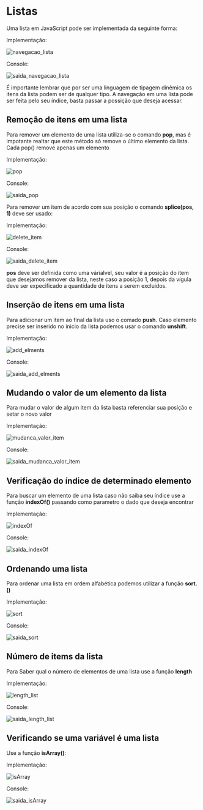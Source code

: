 # Listas

Uma lista em JavaScript pode ser implementada da seguinte forma:

Implementação:

![navegacao_lista](https://user-images.githubusercontent.com/68754092/175156168-e86f3c34-7e0f-4b92-a023-47424ff8b838.png)

Console:

![saida_navegacao_lista](https://user-images.githubusercontent.com/68754092/175156139-3cb4f11c-69ae-459d-a9ed-d237930288a9.png)

É importante lembrar que por ser uma linguagem de tipagem dinêmica os itens da lista podem ser de qualquer tipo.
A navegação em uma lista pode ser feita pelo seu índice, basta passar a possição que deseja acessar.

## Remoção de itens em uma lista

Para remover um elemento de uma lista utiliza-se o comando **pop**, mas é impotante realtar que este método só remove o último elemento da lista. Cada pop() remove apenas um elemento

Implementação:

![pop](https://user-images.githubusercontent.com/68754092/175160950-6d3af674-851a-48a9-9ede-a5e08b56650a.png)

Console:

![saida_pop](https://user-images.githubusercontent.com/68754092/175160953-1ad2a178-c0dd-4af9-9f15-548323f38873.png)

Para remover um item de acordo com sua posição o comando **splice(pos, 1)** deve ser usado:

Implementação:

![delete_item](https://user-images.githubusercontent.com/68754092/175160472-b3bb6b0d-a755-4684-a372-4bc18293a42e.png)

Console:

![saida_delete_item](https://user-images.githubusercontent.com/68754092/175160463-a8023dc8-6b0d-428d-b276-1372037cf0c8.png)

**pos** deve ser definida como uma várialvel, seu valor é a posição do item que desejamos remover da lista, neste caso a posição 1, depois da vígula deve ser expecificado a quantidade de itens a serem excluidos.

## Inserção de itens em uma lista

Para adicionar um item ao final da lista uso o comado **push**. Caso elemento precise ser inserido no inicio da lista podemos usar o comando **unshift**.

Implementação:

![add_elments](https://user-images.githubusercontent.com/68754092/175162603-d12b84ae-5fed-48b3-a91c-1171c7894e5e.png)

Console:

![saida_add_elments](https://user-images.githubusercontent.com/68754092/175162615-e8cc4cca-48cd-4212-b092-8fc35fbb4107.png)

## Mudando o valor de um elemento da lista

Para mudar o valor de algum item da lista basta referenciar sua posição e setar o novo valor

Implementação:

![mudanca_valor_item](https://user-images.githubusercontent.com/68754092/175163501-6b7c7bad-2c72-4c3e-b862-09453e76763e.png)

Console:

![saida_mudanca_valor_item](https://user-images.githubusercontent.com/68754092/175163497-64372152-74b1-4a1b-a316-8b77b90c1594.png)

## Verificação do índice de determinado elemento

Para buscar um elemento de uma lista caso não saiba seu índice use a função **indexOf()** passando como parametro o dado que deseja encontrar

Implementação:

![indexOf](https://user-images.githubusercontent.com/68754092/175164495-f31dfccd-ca78-43c4-b664-891ab5726a37.png)

Console:

![saida_indexOf](https://user-images.githubusercontent.com/68754092/175164483-46a30c13-5d94-4edd-93a1-1eefc0a36267.png)

## Ordenando uma lista

Para ordenar uma lista em ordem alfabética podemos utilizar a função **sort.()**

Implementação:

![sort](https://user-images.githubusercontent.com/68754092/175165026-d5e9c1da-886f-468f-ba1c-4eaa0d9ca8b5.png)

Console:

![saida_sort](https://user-images.githubusercontent.com/68754092/175165022-571b0cb1-61bb-41c2-bd44-d447d67fab9e.png)

## Número de items da lista

Para Saber qual o número de elementos de uma lista use a função **length**

Implementação:

![length_list](https://user-images.githubusercontent.com/68754092/175165494-55b31429-35b1-4a98-acec-32b38b6a53b5.png)

Console:

![saida_length_list](https://user-images.githubusercontent.com/68754092/175165492-0e1096de-0069-48a3-a308-be7a14468f32.png)

## Verificando se uma variável é uma lista

Use a função **isArray()**:

Implementação:

![isArray](https://user-images.githubusercontent.com/68754092/175166156-d869904c-e7f9-4de9-b033-3bf7622722a6.png)

Console:

![saida_isArray](https://user-images.githubusercontent.com/68754092/175166159-a674e303-d669-4df7-8783-fc38c8c01801.png)
